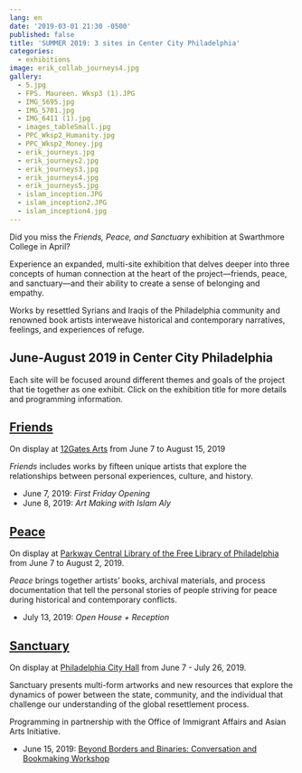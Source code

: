 ```yaml
---
lang: en
date: '2019-03-01 21:30 -0500'
published: false
title: 'SUMMER 2019: 3 sites in Center City Philadelphia'
categories:
  - exhibitions
image: erik_collab_journeys4.jpg
gallery:
  - 5.jpg
  - FPS. Maureen. Wksp3 (1).JPG
  - IMG_5695.jpg
  - IMG_5701.jpg
  - IMG_6411 (1).jpg
  - images_tableSmall.jpg
  - PPC_Wksp2_Humanity.jpg
  - PPC_Wksp2_Money.jpg
  - erik_journeys.jpg
  - erik_journeys2.jpg
  - erik_journeys3.jpg
  - erik_journeys4.jpg
  - erik_journeys5.jpg
  - islam_inception.JPG
  - islam_inception2.JPG
  - islam_inception4.jpg
---
```

Did you miss the _Friends, Peace, and Sanctuary_ exhibition at Swarthmore College in April? 

Experience an expanded, multi-site exhibition that delves deeper into three concepts of human connection at the heart of the project—friends, peace, and sanctuary—and their ability to create a sense of belonging and empathy. 

Works by resettled Syrians and Iraqis of the Philadelphia community and renowned book artists interweave historical and contemporary narratives, feelings, and experiences of refuge. 


## **June-August 2019 in Center City Philadelphia**

Each site will be focused around different themes and goals of the project that tie together as one exhibit. Click on the exhibition title for more details and programming information.


## **[Friends](http://fps.swarthmore.edu/exhibitions/friends/)**

On display at [12Gates Arts](http://www.twelvegatesarts.org/) from June 7 to August 15, 2019

_Friends_ includes works by fifteen unique artists that explore the relationships between personal experiences, culture, and history. 


- June 7, 2019: _First Friday Opening_ 
- June 8, 2019: _Art Making with Islam Aly_



## **[Peace](http://fps.swarthmore.edu/exhibitions/peace/)**

On display at [Parkway Central Library of the Free Library of Philadelphia](http://www.freelibrary.org/) from June 7 to August 2, 2019.

_Peace_ brings together artists’ books, archival materials, and process documentation that tell the personal stories of people striving for peace during historical and contemporary conflicts.


- July 13, 2019: _Open House + Reception_



## **[Sanctuary](http://fps.swarthmore.edu/exhibitions/sanctuary/)**

On display at [Philadelphia City Hall](http://creativephl.org/exhibitions/) from June 7 - July 26, 2019.

Sanctuary presents multi-form artworks and new resources that explore the dynamics of power between the state, community, and the individual that challenge our understanding of the global resettlement process.


Programming in partnership with the Office of Immigrant Affairs and Asian Arts Initiative.
- June 15, 2019: [Beyond Borders and Binaries: Conversation and Bookmaking Workshop](http://asianartsinitiative.org/event/beyond-borders-and-binaries)
